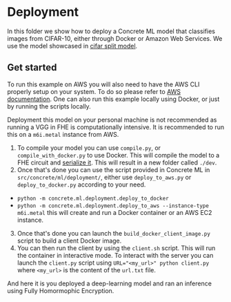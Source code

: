 # Deployment

In this folder we show how to deploy a Concrete ML model that classifies images from CIFAR-10, either through Docker or Amazon Web Services.
We use the model showcased in [cifar split model](../../cifar_brevitas_with_model_splitting/README.md).

## Get started

To run this example on AWS you will also need to have the AWS CLI properly setup on your system.
To do so please refer to [AWS documentation](https://docs.aws.amazon.com/cli/latest/userguide/cli-configure-quickstart.html).
One can also run this example locally using Docker, or just by running the scripts locally.

Deployment this model on your personal machine is not recommended as running a VGG in FHE is computationally intensive. It is recommended to run this on a `m6i.metal` instance from AWS.

1. To compile your model you can use `compile.py`, or `compile_with_docker.py` to use Docker. This will compile the model to a FHE circuit and [serialize it](../../../docs/advanced-topics/client_server.md). This will result in a new folder called `./dev`.
1. Once that's done you can use the script provided in Concrete ML in `src/concrete/ml/deployment/`, either use `deploy_to_aws.py` or `deploy_to_docker.py` according to your need.

- `python -m concrete.ml.deployment.deploy_to_docker`
- `python -m concrete.ml.deployment.deploy_to_aws --instance-type m6i.metal`
  this will create and run a Docker container or an AWS EC2 instance.

3. Once that's done you can launch the `build_docker_client_image.py` script to build a client Docker image.
1. You can then run the client by using the `client.sh` script. This will run the container in interactive mode.
   To interact with the server you can launch the `client.py` script using `URL="<my_url>" python client.py` where `<my_url>` is the content of the `url.txt` file.

And here it is you deployed a deep-learning model and ran an inference using Fully Homormophic Encryption.

